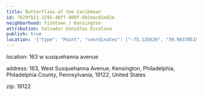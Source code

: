 ```yaml
---
title: Butterflies of the Caribbean
id: 7629fb21-3295-40ff-808f-6b2eac82e82e
neighborhood: Fishtown / Kensington
attribution: Salvador Gonzáles Escalona
publish: true
location: '{"type": "Point", "coordinates": ["-75.135626", "39.983705199999996"]}'
---
```


location: 163 w susquehanna avenue


            






            
address: 163, West Susquehanna Avenue, Kensington, Philadelphia, Philadelphia County, Pennsylvania, 19122, United States



zip: 19122



                